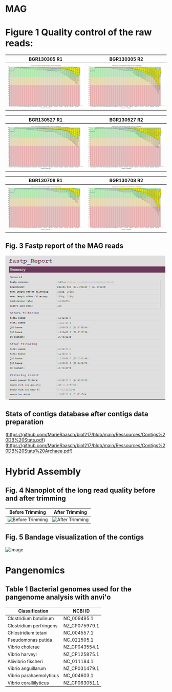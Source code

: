 # MAG


# Figure 1 Quality control of the raw reads: 

| BGR130305 R1 | BGR130305 R2 |
|----------------------|-----------------------|
| ![BGR130305 R1](https://github.com/MarieRaasch/biol217/blob/main/Ressources/BGR_130305_mapped_R1.png) | ![BGR130305 R2](https://github.com/MarieRaasch/biol217/blob/main/Ressources/BGR_130305_mapped_R2.png) |

| BGR130527 R1 | BGR130527 R2 |
|----------------------|-----------------------|
| ![BGR130527 R1](https://github.com/MarieRaasch/biol217/blob/main/Ressources/BGR_130527_mapped_R1.png) | ![BGR130527 R2](https://github.com/MarieRaasch/biol217/blob/main/Ressources/BGR_130527_mapped_R2.png) |

| BGR130708 R1  | BGR130708 R2 |
|----------------------|-----------------------|
| ![BGR130708 R1](https://github.com/MarieRaasch/biol217/blob/main/Ressources/BGR_130708_mapped_R1.png) | ![BGR130708 R2](https://github.com/MarieRaasch/biol217/blob/main/Ressources/BGR_130708_mapped_R2.png) |

## Fig. 3 Fastp report of the MAG reads


<img src="https://github.com/MarieRaasch/biol217/blob/main/Ressources/Fastp report.png" width="500"/>

## Stats of contigs database after contigs data preparation 

(https://github.com/MarieRaasch/biol217/blob/main/Ressources/Contigs%20DB%20Stats.pdf)
(https://github.com/MarieRaasch/biol217/blob/main/Ressources/Contigs%20DB%20Stats%20Archaea.pdf)

# Hybrid Assembly 

## Fig. 4 Nanoplot of the long read quality before and after trimming

| Before Trimming | After Trimming |
|-----------------|----------------|
| ![Before Trimming](https://github.com/MarieRaasch/biol217/assets/157317805/6122a5ed-88ca-43f7-90f2-87a6479c95bd) | ![After Trimming](https://github.com/MarieRaasch/biol217/assets/157317805/7b5151eb-7f8d-4568-b798-4806b404f498) |

## Fig. 5 Bandage visualization of the contigs


![image](https://github.com/MarieRaasch/biol217/assets/157317805/cd991f1d-ef3b-4d40-9757-715527e86e33)


# Pangenomics

## Table 1 Bacterial genomes used for the pangenome analysis with anvi'o

| Classification         | NCBI ID        |
|------------------------|----------------|
| Clostridium botulinum  | NC_009495.1    |
| Clostridium perfringens| NZ_CP075979.1  |
| Chlostridium tetani    | NC_004557.1    |
| Pseudomonas putida     | NC_021505.1    |
| Vibrio cholerae        | NZ_CP043554.1  |
| Vibrio harveyi         | NZ_CP125875.1  |
| Aliivibrio fischeri    | NC_011184.1    |
| Vibrio anguillarum     | NZ_CP031479.1  |
| Vibrio parahaemolyticus| NC_004603.1    |
| Vibrio coralliilyticus | NZ_CP063051.1  |

